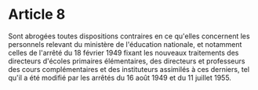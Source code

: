 # Article 8

Sont abrogées toutes dispositions contraires en ce qu'elles concernent les personnels relevant du ministère de l'éducation nationale, et notamment celles de l'arrêté du 18 février 1949 fixant les nouveaux traitements des directeurs d'écoles primaires élémentaires, des directeurs et professeurs des cours complémentaires et des instituteurs assimilés à ces derniers, tel qu'il a été modifié par les arrêtés du 16 août 1949 et du 11 juillet 1955.
